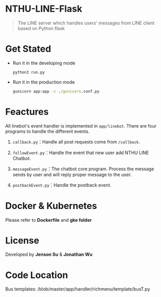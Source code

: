 # NTHU-LINE-Flask

> The LINE server which handles users' messages from LINE client based on Python flask



# Get Stated

* Run it in the developing mode

  ~~~cmd
  python3 run.py
  ~~~

* Run it in the production mode

  ~~~cmd
  gunicorn app:app -c ./gunicorn.conf.py
  ~~~



# Feactures

All linebot's event handler is implemented in  `app/linebot`. There are four programs to handle the different events.

1. `callback.py`：Handle all post requests come from `/callback`.
2. `followEvent.py`：Handle the event that new user add NTHU LINE Chatbot.
3. `messageEvent.py`：The chatbot core program. Process the message sends by user and will reply proper message to the user.

4. `postbackEvent.py`：Handle the postback event.



# Docker & Kubernetes

Please refer to **Dockerfile** and **gke folder**



# License

Developed by **Jenson Su** & **Jonathan Wu**

# Code Location
Bus templates:
/blob/master/app/handler/richmenu/template/busT.py
